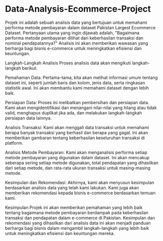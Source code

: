 # Data-Analysis-Ecommerce-Project

Projek ini adalah sebuah analisis data yang bertujuan untuk memahami performa metode pembayaran dalam dataset Pakistan Largest Ecommerce Dataset. Pertanyaan utama yang ingin dijawab adalah, "Bagaimana performa metode pembayaran dilihat dari keberhasilan transaksi dan nominal pendapatannya?" Analisis ini akan memberikan wawasan yang berharga bagi bisnis e-commerce untuk meningkatkan efisiensi dan keuntungan.

Langkah-Langkah Analisis
Proses analisis data akan mengikuti langkah-langkah berikut:

Pemahaman Data: Pertama-tama, kita akan melihat informasi umum tentang dataset ini, seperti jumlah baris dan kolom, jenis data, serta ringkasan statistik awal. Ini akan membantu kami memahami dataset dengan lebih baik.

Persiapan Data: Proses ini melibatkan pembersihan dan persiapan data. Kami akan mengidentifikasi dan menangani nilai-nilai yang hilang atau tidak valid, menghapus duplikat jika ada, dan melakukan langkah-langkah persiapan data lainnya.

Analisis Transaksi: Kami akan menggali data transaksi untuk memahami berapa banyak transaksi yang berhasil dan berapa yang gagal. Ini akan memberikan gambaran tentang keberhasilan keseluruhan transaksi di platform.

Analisis Metode Pembayaran: Kami akan menganalisis performa setiap metode pembayaran yang digunakan dalam dataset. Ini akan mencakup seberapa sering setiap metode digunakan, total pendapatan yang dihasilkan dari setiap metode, dan rata-rata ukuran transaksi untuk masing-masing metode.

Kesimpulan dan Rekomendasi: Akhirnya, kami akan menyusun kesimpulan berdasarkan analisis data yang telah kami lakukan. Kami juga akan memberikan rekomendasi kepada bisnis e-commerce berdasarkan temuan kami.

Kesimpulan
Projek ini akan memberikan pemahaman yang lebih baik tentang bagaimana metode pembayaran berdampak pada keberhasilan transaksi dan pendapatan dalam e-commerce di Pakistan. Kesimpulan dan rekomendasi yang dihasilkan dari analisis data ini akan menjadi panduan berharga bagi bisnis dalam mengambil langkah-langkah yang lebih baik untuk meningkatkan efisiensi dan keuntungan mereka.
